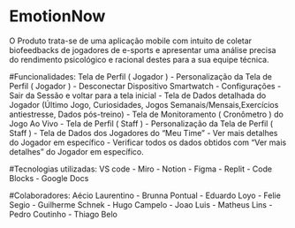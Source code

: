 # EmotionNow

O Produto trata-se de uma aplicação mobile com intuito de coletar biofeedbacks de jogadores de e-sports e apresentar uma análise precisa do rendimento psicológico e racional destes para a sua equipe técnica.

#Funcionalidades:
Tela de Perfil ( Jogador ) - 
Personalização da Tela de Perfil ( Jogador ) - 
Desconectar Dispositivo Smartwatch - 
Configurações - Sair da Sessão e voltar para a tela inicial - 
Tela de Dados detalhada do Jogador (Último Jogo, Curiosidades, Jogos Semanais/Mensais,Exercícios antiestresse, Dados pós-treino) - 
Tela de Monitoramento ( Cronômetro ) do Jogo Ao Vivo - 
Tela de Perfil ( Staff ) - 
Personalização da Tela de Perfil ( Staff ) - 
Tela de Dados dos Jogadores do “Meu Time” - 
Ver mais detalhes do Jogador em específico - 
Verificar todos os dados obtidos com “Ver mais detalhes” do Jogador em específico.

#Tecnologias utilizadas:
VS code - 
Miro - 
Notion - 
Figma - 
Replit - 
Code Blocks - 
Google Docs 

#Colaboradores:
Aécio Laurentino - 
Brunna Pontual - 
Eduardo Loyo - 
Felie Segio - 
Guilherme Schnek - 
Hugo Campelo - 
Joao Luis - 
Matheus Lins - 
Pedro Coutinho - 
Thiago Belo 

